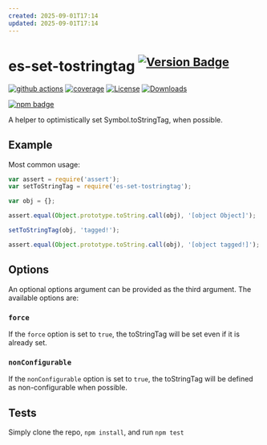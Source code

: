 ```yaml
---
created: 2025-09-01T17:14
updated: 2025-09-01T17:14
---
```

# es-set-tostringtag <sup>[![Version Badge][npm-version-svg]][package-url]</sup>

[![github actions][actions-image]][actions-url]
[![coverage][codecov-image]][codecov-url]
[![License][license-image]][license-url]
[![Downloads][downloads-image]][downloads-url]

[![npm badge][npm-badge-png]][package-url]

A helper to optimistically set Symbol.toStringTag, when possible.

## Example
Most common usage:
```js
var assert = require('assert');
var setToStringTag = require('es-set-tostringtag');

var obj = {};

assert.equal(Object.prototype.toString.call(obj), '[object Object]');

setToStringTag(obj, 'tagged!');

assert.equal(Object.prototype.toString.call(obj), '[object tagged!]');
```

## Options
An optional options argument can be provided as the third argument. The available options are:

### `force`
If the `force` option is set to `true`, the toStringTag will be set even if it is already set.

### `nonConfigurable`
If the `nonConfigurable` option is set to `true`, the toStringTag will be defined as non-configurable when possible.

## Tests
Simply clone the repo, `npm install`, and run `npm test`

[package-url]: https://npmjs.com/package/es-set-tostringtag
[npm-version-svg]: https://versionbadg.es/es-shims/es-set-tostringtag.svg
[deps-svg]: https://david-dm.org/es-shims/es-set-tostringtag.svg
[deps-url]: https://david-dm.org/es-shims/es-set-tostringtag
[dev-deps-svg]: https://david-dm.org/es-shims/es-set-tostringtag/dev-status.svg
[dev-deps-url]: https://david-dm.org/es-shims/es-set-tostringtag#info=devDependencies
[npm-badge-png]: https://nodei.co/npm/es-set-tostringtag.png?downloads=true&stars=true
[license-image]: https://img.shields.io/npm/l/es-set-tostringtag.svg
[license-url]: LICENSE
[downloads-image]: https://img.shields.io/npm/dm/es-set-tostringtag.svg
[downloads-url]: https://npm-stat.com/charts.html?package=es-set-tostringtag
[codecov-image]: https://codecov.io/gh/es-shims/es-set-tostringtag/branch/main/graphs/badge.svg
[codecov-url]: https://app.codecov.io/gh/es-shims/es-set-tostringtag/
[actions-image]: https://img.shields.io/endpoint?url=https://github-actions-badge-u3jn4tfpocch.runkit.sh/es-shims/es-set-tostringtag
[actions-url]: https://github.com/es-shims/es-set-tostringtag/actions
